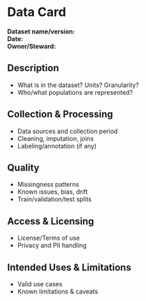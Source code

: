 # Data Card

**Dataset name/version:**  
**Date:**  
**Owner/Steward:**  

## Description
- What is in the dataset? Units? Granularity?
- Who/what populations are represented?

## Collection & Processing
- Data sources and collection period
- Cleaning, imputation, joins
- Labeling/annotation (if any)

## Quality
- Missingness patterns
- Known issues, bias, drift
- Train/validation/test splits

## Access & Licensing
- License/Terms of use
- Privacy and PII handling

## Intended Uses & Limitations
- Valid use cases
- Known limitations & caveats